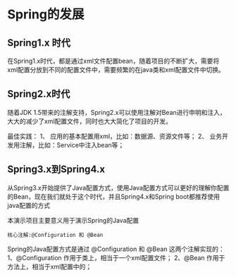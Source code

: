 # Spring的发展 #

## Spring1.x 时代 ##
在Spring1.x时代，都是通过xml文件配置bean，随着项目的不断扩大，需要将xml配置分放到不同的配置文件中，需要频繁的在java类和xml配置文件中切换。

## Spring2.x时代 ##
随着JDK 1.5带来的注解支持，Spring2.x可以使用注解对Bean进行申明和注入，大大的减少了xml配置文件，同时也大大简化了项目的开发。

最佳实践：
1、	应用的基本配置用xml，比如：数据源、资源文件等；
2、	业务开发用注解，比如：Service中注入bean等；

## Spring3.x到Spring4.x ##
从Spring3.x开始提供了Java配置方式，使用Java配置方式可以更好的理解你配置的Bean，现在我们就处于这个时代，并且Spring4.x和Spring boot都推荐使用java配置的方式



本演示项目主要意义用于演示Spring的Java配置

	核心注解:@Configuration 和 @Bean

Spring的Java配置方式是通过 @Configuration 和 @Bean 这两个注解实现的：
1、@Configuration 作用于类上，相当于一个xml配置文件；
2、@Bean 作用于方法上，相当于xml配置中的<bean>；


		


